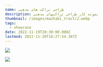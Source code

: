 ```yaml
---
name: طراحی تراکت های مذهبی
description: نمونه کار طراحی تراکتهای مذهبی
thumbnail: /images/mazhabi_tract/2.webp
tags:
  - showcase
date: 2022-11-19T20:30:00.000Z
lastmod: 2022-11-20T18:27:54.387Z
---
```


![](</images/mazhabi_tract/1.jpg>)

![](</images/mazhabi_tract/2.jpg>)

